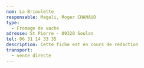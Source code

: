 ```yaml
---
nom: La Brioulette
responsable: Magali, Roger CHANAUD
type:
  - Fromage de vache
adresse: St Pierre - 09320 Soulan
tel: 06 31 14 33 35
description: Cette fiche est en cours de rédaction
transport:
  - vente directe
---
```

